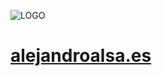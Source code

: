 ![LOGO](https://user-images.githubusercontent.com/67869168/221359506-18643ddb-b786-4f64-8ada-f6e0b25f744d.svg)

# [alejandroalsa.es](https://alejandroalsa.es)

